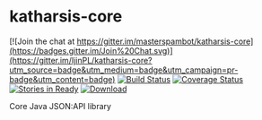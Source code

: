# katharsis-core

[![Join the chat at https://gitter.im/masterspambot/katharsis-core](https://badges.gitter.im/Join%20Chat.svg)](https://gitter.im/IjinPL/katharsis-core?utm_source=badge&utm_medium=badge&utm_campaign=pr-badge&utm_content=badge)
[![Build Status](https://travis-ci.org/masterspambot/katharsis-core.svg?branch=master)](https://travis-ci.org/IjinPL/katharsis-core)
[![Coverage Status](https://coveralls.io/repos/masterspambot/katharsis-core/badge.svg)](https://coveralls.io/r/IjinPL/katharsis-core)
[![Stories in Ready](https://badge.waffle.io/masterspambot/katharsis-core.png?label=ready&title=Ready)](https://waffle.io/IjinPL/katharsis-core)
[ ![Download](https://api.bintray.com/packages/masterspambot/maven/katharsis/images/download.svg) ](https://bintray.com/masterspambot/maven/katharsis/_latestVersion)


Core Java JSON:API library
